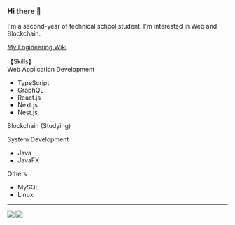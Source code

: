 ### Hi there 👋
I'm a second-year of technical school student.
I'm interested in Web and Blockchain.

[My Engineering Wiki](https://www.notion.so/Ropi-Engineering-Wiki-37024e20c81647d8a7f91587e1fdacf8)

【Skills】<br>
Web Application Development
- TypeScript
- GraphQL
- React.js
- Next.js
- Nest.js

Blockchain (Studying)

System Development
- Java
- JavaFX

Others
- MySQL
- Linux

---

<a href="https://github.com/anuraghazra/github-readme-stats">
  <img align="left" src="https://github-readme-stats.vercel.app/api?username=show-coco&count_private=true&show_icons=true&theme=dracula" />
</a>
<a href="https://github.com/anuraghazra/github-readme-stats">
  <img align="left" src="https://github-readme-stats.vercel.app/api/top-langs/?username=show-coco&count_private=true&show_icons=true&theme=dracula" />
</a>
